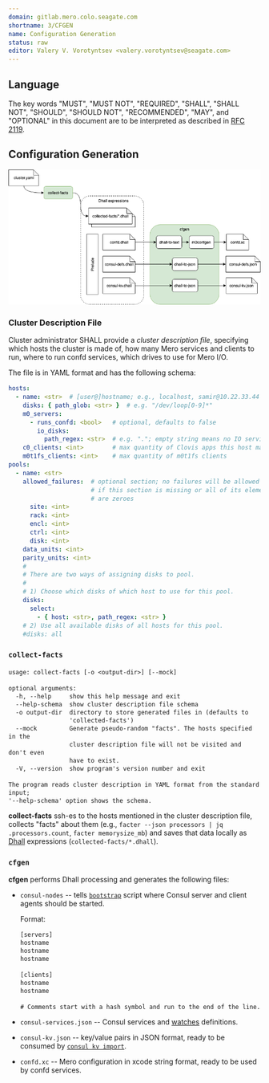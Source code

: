 ```yaml
---
domain: gitlab.mero.colo.seagate.com
shortname: 3/CFGEN
name: Configuration Generation
status: raw
editor: Valery V. Vorotyntsev <valery.vorotyntsev@seagate.com>
---
```


## Language

The key words "MUST", "MUST NOT", "REQUIRED", "SHALL", "SHALL NOT",
"SHOULD", "SHOULD NOT", "RECOMMENDED", "MAY", and "OPTIONAL" in this
document are to be interpreted as described in
[RFC 2119](https://tools.ietf.org/html/rfc2119).

## Configuration Generation

![cfgen](cfgen.png)

### Cluster Description File

Cluster administrator SHALL provide a _cluster description file_,
specifying which hosts the cluster is made of, how many Mero services
and clients to run, where to run confd services, which drives to use
for Mero I/O.

The file is in YAML format and has the following schema:
```yaml
hosts:
  - name: <str>  # [user@]hostname; e.g., localhost, samir@10.22.33.44
    disks: { path_glob: <str> }  # e.g. "/dev/loop[0-9]*"
    m0_servers:
      - runs_confd: <bool>   # optional, defaults to false
        io_disks:
          path_regex: <str>  # e.g. "."; empty string means no IO service
    c0_clients: <int>        # max quantity of Clovis apps this host may have
    m0t1fs_clients: <int>    # max quantity of m0t1fs clients
pools:
  - name: <str>
    allowed_failures:  # optional section; no failures will be allowed
                       # if this section is missing or all of its elements
                       # are zeroes
      site: <int>
      rack: <int>
      encl: <int>
      ctrl: <int>
      disk: <int>
    data_units: <int>
    parity_units: <int>
    #
    # There are two ways of assigning disks to pool.
    #
    # 1) Choose which disks of which host to use for this pool.
    disks:
      select:
        - { host: <str>, path_regex: <str> }
    # 2) Use all available disks of all hosts for this pool.
    #disks: all
```

### `collect-facts`

```
usage: collect-facts [-o <output-dir>] [--mock]

optional arguments:
  -h, --help     show this help message and exit
  --help-schema  show cluster description file schema
  -o output-dir  directory to store generated files in (defaults to
                 'collected-facts')
  --mock         Generate pseudo-random "facts". The hosts specified in the
                 cluster description file will not be visited and don't even
                 have to exist.
  -V, --version  show program's version number and exit

The program reads cluster description in YAML format from the standard input;
'--help-schema' option shows the schema.
```

**collect-facts** ssh-es to the hosts mentioned in the cluster
description file, collects "facts" about them (e.g.,
`facter --json processors | jq .processors.count`, `facter memorysize_mb`)
and saves that data locally as [Dhall](https://dhall-lang.org/) expressions
(`collected-facts/*.dhall`).

### `cfgen`

**cfgen** performs Dhall processing and generates the following files:

  * `consul-nodes` -- tells [`bootstrap`](rfc/6/README.md) script
    where Consul server and client agents should be started.

    Format:
    ```
    [servers]
    hostname
    hostname
    hostname

    [clients]
    hostname
    hostname

    # Comments start with a hash symbol and run to the end of the line.
    ```

  * `consul-services.json` -- Consul services and
    [watches](https://www.consul.io/docs/agent/watches.html)
    definitions.

  * `consul-kv.json` -- key/value pairs in JSON format, ready to be
    consumed by
    [`consul kv import`](https://www.consul.io/docs/commands/kv/import.html).

  * `confd.xc` -- Mero configuration in xcode string format, ready to
    be used by confd services.
